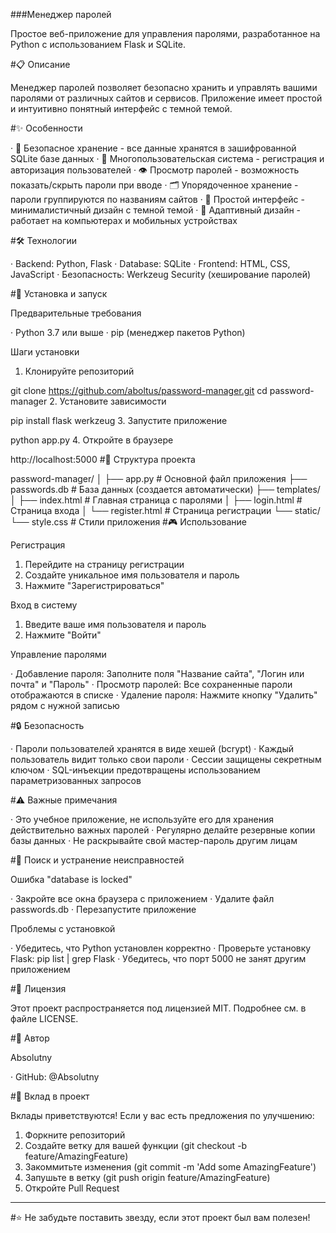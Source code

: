 ###Менеджер паролей

Простое веб-приложение для управления паролями, разработанное на Python с использованием Flask и SQLite.

#📋 Описание

Менеджер паролей позволяет безопасно хранить и управлять вашими паролями от различных сайтов и сервисов. Приложение имеет простой и интуитивно понятный интерфейс с темной темой.

#✨ Особенности

· 🔐 Безопасное хранение - все данные хранятся в зашифрованной SQLite базе данных
· 👥 Многопользовательская система - регистрация и авторизация пользователей
· 👁️ Просмотр паролей - возможность показать/скрыть пароли при вводе
· 🗂️ Упорядоченное хранение - пароли группируются по названиям сайтов
· 🎨 Простой интерфейс - минималистичный дизайн с темной темой
· 📱 Адаптивный дизайн - работает на компьютерах и мобильных устройствах

#🛠️ Технологии

· Backend: Python, Flask
· Database: SQLite
· Frontend: HTML, CSS, JavaScript
· Безопасность: Werkzeug Security (хеширование паролей)

#🚀 Установка и запуск

Предварительные требования

· Python 3.7 или выше
· pip (менеджер пакетов Python)

Шаги установки

1. Клонируйте репозиторий

git clone https://github.com/aboltus/password-manager.git
cd password-manager
2. Установите зависимости

pip install flask werkzeug
3. Запустите приложение

python app.py
4. Откройте в браузере

http://localhost:5000
#📁 Структура проекта

password-manager/
│
├── app.py                 # Основной файл приложения
├── passwords.db           # База данных (создается автоматически)
├── templates/
│   ├── index.html        # Главная страница с паролями
│   ├── login.html        # Страница входа
│   └── register.html     # Страница регистрации
└── static/
    └── style.css         # Стили приложения
#🎮 Использование

Регистрация

1. Перейдите на страницу регистрации
2. Создайте уникальное имя пользователя и пароль
3. Нажмите "Зарегистрироваться"

Вход в систему

1. Введите ваше имя пользователя и пароль
2. Нажмите "Войти"

Управление паролями

· Добавление пароля: Заполните поля "Название сайта", "Логин или почта" и "Пароль"
· Просмотр паролей: Все сохраненные пароли отображаются в списке
· Удаление пароля: Нажмите кнопку "Удалить" рядом с нужной записью

#🔒 Безопасность

· Пароли пользователей хранятся в виде хешей (bcrypt)
· Каждый пользователь видит только свои пароли
· Сессии защищены секретным ключом
· SQL-инъекции предотвращены использованием параметризованных запросов

#⚠️ Важные примечания

· Это учебное приложение, не используйте его для хранения действительно важных паролей
· Регулярно делайте резервные копии базы данных
· Не раскрывайте свой мастер-пароль другим лицам

#🐛 Поиск и устранение неисправностей

Ошибка "database is locked"

· Закройте все окна браузера с приложением
· Удалите файл passwords.db
· Перезапустите приложение

Проблемы с установкой

· Убедитесь, что Python установлен корректно
· Проверьте установку Flask: pip list | grep Flask
· Убедитесь, что порт 5000 не занят другим приложением

#📄 Лицензия

Этот проект распространяется под лицензией MIT. Подробнее см. в файле LICENSE.

#👤 Автор

Absolutny

· GitHub: @Absolutny

#🤝 Вклад в проект

Вклады приветствуются! Если у вас есть предложения по улучшению:

1. Форкните репозиторий
2. Создайте ветку для вашей функции (git checkout -b feature/AmazingFeature)
3. Закоммитьте изменения (git commit -m 'Add some AmazingFeature')
4. Запушьте в ветку (git push origin feature/AmazingFeature)
5. Откройте Pull Request

---

#⭐ Не забудьте поставить звезду, если этот проект был вам полезен!

